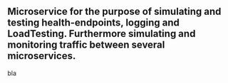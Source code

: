 ## Microservice for the purpose of simulating and testing health-endpoints, logging and LoadTesting. Furthermore simulating and monitoring traffic between several microservices.
bla
